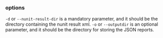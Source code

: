 ### options

`-d` or `--nunit-result-dir` is a mandatory parameter, and it should be the directory containing the nunit result xml.
`-o` or `--outputdir` is an optional parameter, and it should be the directory for storing the JSON reports. 


